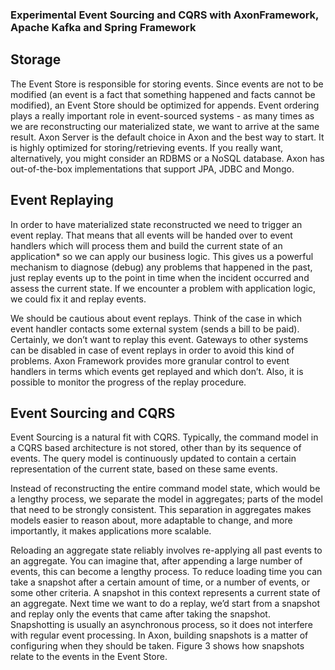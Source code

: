 ### Experimental Event Sourcing and CQRS with AxonFramework, Apache Kafka and Spring Framework

## Storage
The Event Store is responsible for storing events. Since events are not to be modified (an event is a fact that something happened and facts cannot be modified), an Event Store should be optimized for appends. Event ordering plays a really important role in event-sourced systems - as many times as we are reconstructing our materialized state, we want to arrive at the same result. Axon Server is the default choice in Axon and the best way to start. It is highly optimized for storing/retrieving events. If you really want, alternatively, you might consider an RDBMS or a NoSQL database. Axon has out-of-the-box implementations that support JPA, JDBC and Mongo.

## Event Replaying
In order to have materialized state reconstructed we need to trigger an event replay. That means that all events will be handed over to event handlers which will process them and build the current state of an application* so we can apply our business logic. This gives us a powerful mechanism to diagnose (debug) any problems that happened in the past, just replay events up to the point in time when the incident occurred and assess the current state. If we encounter a problem with application logic, we could fix it and replay events.

We should be cautious about event replays. Think of the case in which event handler contacts some external system (sends a bill to be paid). Certainly, we don’t want to replay this event. Gateways to other systems can be disabled in case of event replays in order to avoid this kind of problems. Axon Framework provides more granular control to event handlers in terms which events get replayed and which don’t. Also, it is possible to monitor the progress of the replay procedure.

## Event Sourcing and CQRS
Event Sourcing is a natural fit with CQRS. Typically, the command model in a CQRS based architecture is not stored, other than by its sequence of events. The query model is continuously updated to contain a certain representation of the current state, based on these same events.

Instead of reconstructing the entire command model state, which would be a lengthy process, we separate the model in aggregates; parts of the model that need to be strongly consistent. This separation in aggregates makes models easier to reason about, more adaptable to change, and more importantly, it makes applications more scalable.

Reloading an aggregate state reliably involves re-applying all past events to an aggregate. You can imagine that, after appending a large number of events, this can become a lengthy process. To reduce loading time you can take a snapshot after a certain amount of time, or a number of events, or some other criteria. A snapshot in this context represents a current state of an aggregate. Next time we want to do a replay, we’d start from a snapshot and replay only the events that came after taking the snapshot. Snapshotting is usually an asynchronous process, so it does not interfere with regular event processing. In Axon, building snapshots is a matter of configuring when they should be taken. Figure 3 shows how snapshots relate to the events in the Event Store.
